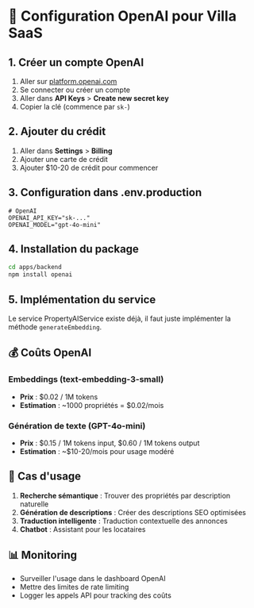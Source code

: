 # 🤖 Configuration OpenAI pour Villa SaaS

## 1. Créer un compte OpenAI

1. Aller sur [platform.openai.com](https://platform.openai.com)
2. Se connecter ou créer un compte
3. Aller dans **API Keys** > **Create new secret key**
4. Copier la clé (commence par `sk-`)

## 2. Ajouter du crédit

1. Aller dans **Settings** > **Billing**
2. Ajouter une carte de crédit
3. Ajouter $10-20 de crédit pour commencer

## 3. Configuration dans .env.production

```env
# OpenAI
OPENAI_API_KEY="sk-..."
OPENAI_MODEL="gpt-4o-mini"
```

## 4. Installation du package

```bash
cd apps/backend
npm install openai
```

## 5. Implémentation du service

Le service PropertyAIService existe déjà, il faut juste implémenter la méthode `generateEmbedding`.

## 💰 Coûts OpenAI

### Embeddings (text-embedding-3-small)
- **Prix** : $0.02 / 1M tokens
- **Estimation** : ~1000 propriétés = $0.02/mois

### Génération de texte (GPT-4o-mini)
- **Prix** : $0.15 / 1M tokens input, $0.60 / 1M tokens output
- **Estimation** : ~$10-20/mois pour usage modéré

## 🎯 Cas d'usage

1. **Recherche sémantique** : Trouver des propriétés par description naturelle
2. **Génération de descriptions** : Créer des descriptions SEO optimisées
3. **Traduction intelligente** : Traduction contextuelle des annonces
4. **Chatbot** : Assistant pour les locataires

## 📊 Monitoring

- Surveiller l'usage dans le dashboard OpenAI
- Mettre des limites de rate limiting
- Logger les appels API pour tracking des coûts